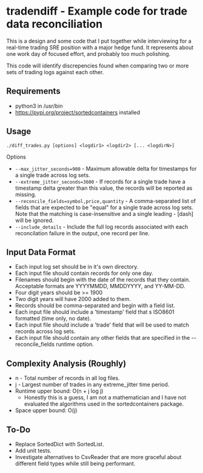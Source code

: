 # tradendiff - Example code for trade data reconciliation

This is a design and some code that I put together while interviewing
for a real-time trading SRE position with a major hedge fund.  It
represents about one work day of focused effort, and probably too much
polishing.

This code will identify discrepencies found when comparing two or more
sets of trading logs against each other.

## Requirements

* python3 in /usr/bin
* https://pypi.org/project/sortedcontainers installed

## Usage

`./diff_trades.py [options] <logdir1> <logdir2> [... <logdirN>]`

Options

* `--max_jitter_seconds=900` - Maximum allowable delta for timestamps for a 
  single trade across log sets.
* `--extreme_jitter_seconds=3600` - If records for a single trade have a 
  timestamp delta greater than this value, the records will be reported
  as missing.
* `--reconcile_fields=symbol,price,quantity` - A comma-separated list of fields
  that are expected to be "equal" for a single trade across log sets.  Note 
  that the matching is case-insensitive and a single leading - [dash] will be 
  ignored.
* `--include_details` - Include the full log records associated with each 
  reconcilation failure in the output, one record per line.

## Input Data Format

* Each input log set should be in it's own directory.  
* Each input file should contain records for only one day.
* Filenames should begin with the date of the records that they
  contain.  Acceptable formats are YYYYMMDD, MMDDYYYY, and YY-MM-DD.
* Four digit years should be >= 1900
* Two digit years will have 2000 added to them.
* Records should be comma-separated and begin with a field list.
* Each input file should include a 'timestamp' field that s ISO8601
  formatted (time only, no date).
* Each input file should include a 'trade' field that will be used to
  match records across log sets.
* Each input file should contain any other fields that are specified in
  the --reconcile_fields runtime option.

## Complexity Analysis (Roughly)

* n - Total number of records in all log files.
* j - Largest number of trades in any extreme_jitter time period.
* Runtime upper bound: O(n + j log j)
    * Honestly this is a guess, I am not a mathematician and I have not 
      evaluated the algorithms used in the sortedcontainers package.
* Space upper bound: O(j)

## To-Do

* Replace SortedDict with SortedList.
* Add unit tests.
* Investigate alternatives to CsvReader that are more graceful about different
  field types while still being performant.
